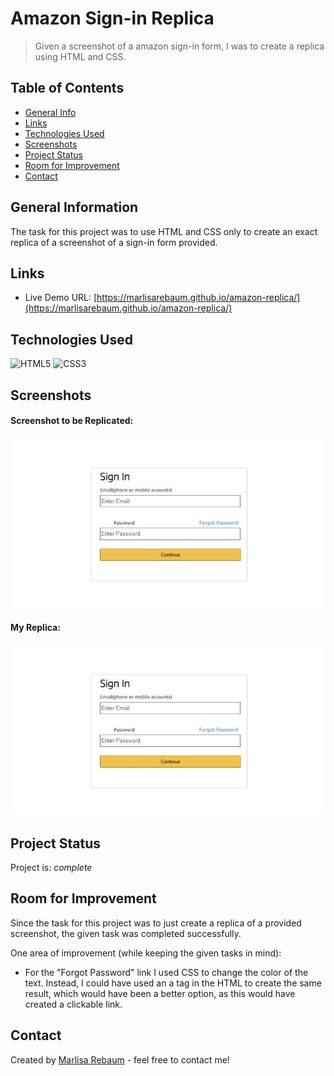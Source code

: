 # Amazon Sign-in Replica
> Given a screenshot of a amazon sign-in form, I was to create a replica using
HTML and CSS.

## Table of Contents
* [General Info](#general-information)
* [Links](#links)
* [Technologies Used](#technologies-used)
* [Screenshots](#screenshots)
* [Project Status](#project-status)
* [Room for Improvement](#room-for-improvement)
* [Contact](#contact)


## General Information
The task for this project was to use HTML and CSS only to create an exact replica
of a screenshot of a sign-in form provided.


## Links
- Live Demo URL: [https://marlisarebaum.github.io/amazon-replica/](https://marlisarebaum.github.io/amazon-replica/)


## Technologies Used
![HTML5](https://img.shields.io/badge/html5-%23E34F26.svg?style=for-the-badge&logo=html5&logoColor=white)
![CSS3](https://img.shields.io/badge/css3-%231572B6.svg?style=for-the-badge&logo=css3&logoColor=white)


## Screenshots

#### Screenshot to be Replicated:
![Sign-in Form to be Replicated](./images/template.JPG)

#### My Replica:
![My Replica](./images/replica.JPG)


## Project Status
Project is:  _complete_ 


## Room for Improvement
Since the task for this project was to just create a replica of a provided screenshot,
the given task was completed successfully.

One area of improvement (while keeping the given tasks in mind):
- For the "Forgot Password" link I used CSS to change the color of the text.
Instead, I could have used an a tag in the HTML to create the same result, 
which would have been a better option, as this would have created a clickable 
link.


## Contact
Created by [Marlisa Rebaum](https://www.linkedin.com/in/marlisarebaum/) - feel free to contact me!